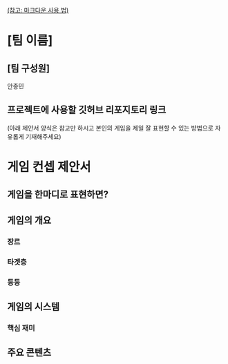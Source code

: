[(참고: 마크다운 사용 법)](https://gist.github.com/ihoneymon/652be052a0727ad59601)

# [팀 이름]
## [팀 구성원]
안종민
## 프로젝트에 사용할 깃허브 리포지토리 링크

(아래 제안서 양식은 참고만 하시고 본인의 게임을 제일 잘 표현할 수 있는 방법으로 자유롭게 기재해주세요)
# 게임 컨셉 제안서
## 게임을 한마디로 표현하면?
## 게임의 개요
### 장르
### 타겟층
### 등등
## 게임의 시스템
### 핵심 재미

## 주요 콘텐츠

